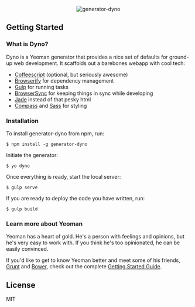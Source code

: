<p align="center">
  <img src="https://github.com/jhendley25/generator-dyno/raw/master/dyno-logo.png" alt="generator-dyno"/>
</p>

## Getting Started

### What is Dyno?

Dyno is a Yeoman generator that provides a nice set of defaults for ground-up web development. It scaffolds out a barebones webapp with cool tech:
- [Coffeescript](http://coffeescript.org/) (optional, but seriously awesome)
- [Browserify](http://browserify.org/) for dependency management
- [Gulp](http://gulpjs.com/) for running tasks
- [BrowserSync](http://browsersync.io/) for keeping things in sync while developing
- [Jade](http://jade-lang.com/) instead of that pesky html
- [Compass](http://compass-style.org/) and [Sass](http://sass-lang.com/) for styling


### Installation

To install generator-dyno from npm, run:

```
$ npm install -g generator-dyno
```

Initiate the generator:

```
$ yo dyno
```

Once everything is ready, start the local server:

```
$ gulp serve
```

If you are ready to deploy the code you have written, run:

```
$ gulp build
```

### Learn more about Yeoman

Yeoman has a heart of gold. He's a person with feelings and opinions, but he's very easy to work with. If you think he's too opinionated, he can be easily convinced.

If you'd like to get to know Yeoman better and meet some of his friends, [Grunt](http://gruntjs.com) and [Bower](http://bower.io), check out the complete [Getting Started Guide](https://github.com/yeoman/yeoman/wiki/Getting-Started).


## License

MIT
